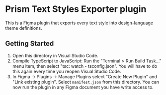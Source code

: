 # Prism Text Styles Exporter plugin

This is a Figma plugin that exports every text style into [design-language](https://github.com/doordash/design-language) theme definitions.

## Getting Started

1. Open this directory in Visual Studio Code.
2. Compile TypeScript to JavaScript: Run the "Terminal > Run Build Task..." menu item,
    then select "tsc: watch - tsconfig.json". You will have to do this again every time
    you reopen Visual Studio Code.
3. In Figma -> Plugins -> Manage Plugins select "Create New Plugin" and "Link existing plugin". Select `manifest.json` from this directory. You can now run the plugin in any Figma document you have write access to.
